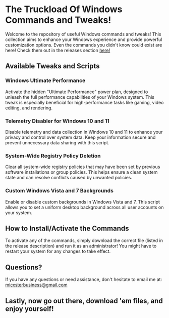 # The Truckload Of Windows Commands and Tweaks!

Welcome to the repository of useful Windows commands and tweaks! This collection aims to enhance your Windows experience and provide powerful customization options. Even the commands you didn't know could exist are here! Check them out in the releases section [here!](https://github.com/Micxster/Useful-Windows-Commands/releases)

## Available Tweaks and Scripts

### Windows Ultimate Performance

Activate the hidden "Ultimate Performance" power plan, designed to unleash the full performance capabilities of your Windows system. This tweak is especially beneficial for high-performance tasks like gaming, video editing, and rendering.

### Telemetry Disabler for Windows 10 and 11

Disable telemetry and data collection in Windows 10 and 11 to enhance your privacy and control over system data. Keep your information secure and prevent unnecessary data sharing with this script.

### System-Wide Registry Policy Deletion

Clear all system-wide registry policies that may have been set by previous software installations or group policies. This helps ensure a clean system state and can resolve conflicts caused by unwanted policies.

### Custom Windows Vista and 7 Backgrounds

Enable or disable custom backgrounds in Windows Vista and 7. This script allows you to set a uniform desktop background across all user accounts on your system.

## How to Install/Activate the Commands

To activate any of the commands, simply download the correct file (listed in the release description) and run it as an administrator! You might have to restart your system for any changes to take effect.

## Questions?

If you have any questions or need assistance, don't hesitate to email me at: [micxsterbusiness@gmail.com](mailto:micxsterbusiness@gmail.com)

## Lastly, now go out there, download 'em files, and enjoy yourself!
